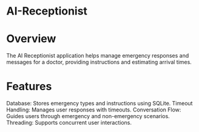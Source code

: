 # AI-Receptionist
# Overview
The AI Receptionist application helps manage emergency responses and messages for a doctor, providing instructions and estimating arrival times.

# Features
Database: Stores emergency types and instructions using SQLite.
Timeout Handling: Manages user responses with timeouts.
Conversation Flow: Guides users through emergency and non-emergency scenarios.
Threading: Supports concurrent user interactions.
